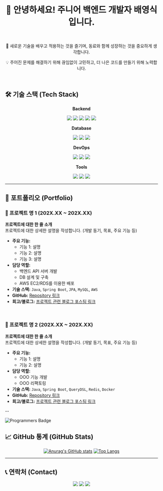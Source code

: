 <div align="center">
  
# 👋 안녕하세요! 주니어 백엔드 개발자 배영식입니다.

<br>

<p>🚀 새로운 기술을 배우고 적용하는 것을 즐기며, 동료와 함께 성장하는 것을 중요하게 생각합니다.</p>
<p>💡 주어진 문제를 해결하기 위해 끊임없이 고민하고, 더 나은 코드를 만들기 위해 노력합니다.</p>

<br>

</div>

## 🛠️ 기술 스택 (Tech Stack)

<div align="center">
  
**Backend**

<img src="https://img.shields.io/badge/Java-007396?style=for-the-badge&logo=java&logoColor=white"/> <img src="https://img.shields.io/badge/Spring%20Boot-6DB33F?style=for-the-badge&logo=spring-boot&logoColor=white"/> <img src="https://img.shields.io/badge/Spring%20Security-6DB33F?style=for-the-badge&logo=spring-security&logoColor=white"/> <img src="https://img.shields.io/badge/JPA-4A4A4A?style=for-the-badge&logo=hibernate&logoColor=white"/> <img src="https://img.shields.io/badge/QueryDSL-0095d5?style=for-the-badge&logo=querydsl&logoColor=white"/>

**Database**

<img src="https://img.shields.io/badge/MySQL-4479A1?style=for-the-badge&logo=mysql&logoColor=white"/> <img src="https://img.shields.io/badge/MariaDB-003545?style=for-the-badge&logo=mariadb&logoColor=white"/> <img src="https://img.shields.io/badge/Redis-DC382D?style=for-the-badge&logo=redis&logoColor=white"/>

**DevOps**

<img src="https://img.shields.io/badge/AWS-232F3E?style=for-the-badge&logo=amazon-aws&logoColor=white"/> <img src="https://img.shields.io/badge/Docker-2496ED?style=for-the-badge&logo=docker&logoColor=white"/> <img src="https://img.shields.io/badge/Nginx-009639?style=for-the-badge&logo=nginx&logoColor=white"/>

**Tools**

<img src="https://img.shields.io/badge/Git-F05032?style=for-the-badge&logo=git&logoColor=white"/> <img src="https://img.shields.io/badge/GitHub-181717?style=for-the-badge&logo=github&logoColor=white"/> <img src="https://img.shields.io/badge/IntelliJ%20IDEA-000000?style=for-the-badge&logo=intellij-idea&logoColor=white"/>

</div>

---

## 📂 포트폴리오 (Portfolio)

### 🚀 프로젝트 명 1 (202X.XX ~ 202X.XX)

<p>
  <strong>프로젝트에 대한 한 줄 소개</strong><br>
  프로젝트에 대한 상세한 설명을 작성합니다. (개발 동기, 목표, 주요 기능 등)
</p>

- **주요 기능:**
  - 기능 1: 설명
  - 기능 2: 설명
  - 기능 3: 설명
- **담당 역할:**
  - 백엔드 API 서버 개발
  - DB 설계 및 구축
  - AWS EC2/RDS를 이용한 배포
- **기술 스택:** `Java`, `Spring Boot`, `JPA`, `MySQL`, `AWS`
- **GitHub:** [Repository 링크](https://github.com/your-username/project-1)
- **회고/블로그:** [프로젝트 관련 블로그 포스팅 링크](https://your-blog.com/project-1-review)

<br>

### 🚀 프로젝트 명 2 (202X.XX ~ 202X.XX)

<p>
  <strong>프로젝트에 대한 한 줄 소개</strong><br>
  프로젝트에 대한 상세한 설명을 작성합니다. (개발 동기, 목표, 주요 기능 등)
</p>

- **주요 기능:**
  - 기능 1: 설명
  - 기능 2: 설명
- **담당 역할:**
  - OOO 기능 개발
  - OOO 리팩토링
- **기술 스택:** `Java`, `Spring Boot`, `QueryDSL`, `Redis`, `Docker`
- **GitHub:** [Repository 링크](https://github.com/your-username/project-2)
- **회고/블로그:** [프로젝트 관련 블로그 포스팅 링크](https://your-blog.com/project-2-review)

--

![Programmers Badge](https://raw.githubusercontent.com/{20harry00}/Programmers_Badge_Generator/main/result/result.svg)

## 📈 GitHub 통계 (GitHub Stats)

<div align="center">

[![Anurag's GitHub stats](https://github-readme-stats.vercel.app/api?username=kimjava911&show_icons=true&theme=radical)](https://github.com/anuraghazra/github-readme-stats)
[![Top Langs](https://github-readme-stats.vercel.app/api/top-langs/?username=kimjava911&layout=compact&theme=radical)](https://github.com/anuraghazra/github-readme-stats)
  
</div>

---

## 📞 연락처 (Contact)

<div align="center">

<a href="mailto:your-email@example.com"><img src="https://img.shields.io/badge/Email-your--email@example.com-blue?style=flat-square&logo=gmail&logoColor=white"/></a>
<a href="https://your-blog.com"><img src="https://img.shields.io/badge/Blog-your--blog.com-green?style=flat-square&logo=blogger&logoColor=white"/></a>
<a href="https://www.linkedin.com/in/your-linkedin-profile"><img src="https://img.shields.io/badge/LinkedIn-your--linkedin--profile-blue?style=flat-square&logo=linkedin&logoColor=white"/></a>

</div>
